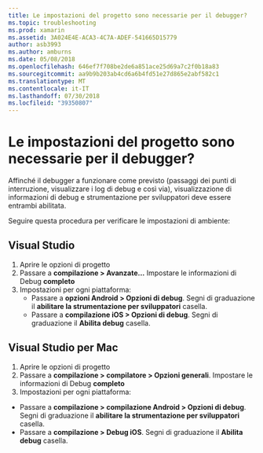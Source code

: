 ```yaml
---
title: Le impostazioni del progetto sono necessarie per il debugger?
ms.topic: troubleshooting
ms.prod: xamarin
ms.assetid: 3A024E4E-ACA3-4C7A-ADEF-541665D15779
author: asb3993
ms.author: amburns
ms.date: 05/08/2018
ms.openlocfilehash: 646ef7f708be2de6a851ace25d69a7c2f0b18a83
ms.sourcegitcommit: aa9b9b203ab4cd6a6b4fd51e27d865e2abf582c1
ms.translationtype: MT
ms.contentlocale: it-IT
ms.lasthandoff: 07/30/2018
ms.locfileid: "39350807"
---
```

# <a name="what-project-settings-are-required-for-the-debugger"></a>Le impostazioni del progetto sono necessarie per il debugger?

Affinché il debugger a funzionare come previsto (passaggi dei punti di interruzione, visualizzare i log di debug e così via), visualizzazione di informazioni di debug e strumentazione per sviluppatori deve essere entrambi abilitata.

Seguire questa procedura per verificare le impostazioni di ambiente:

## <a name="visual-studio"></a>Visual Studio
1. Aprire le opzioni di progetto
2. Passare a **compilazione > Avanzate...** Impostare le informazioni di Debug **completo**
3. Impostazioni per ogni piattaforma:
   - Passare a **opzioni Android > Opzioni di debug**. Segni di graduazione il **abilitare la strumentazione per sviluppatori** casella.
   - Passare a **compilazione iOS > Opzioni di debug**. Segni di graduazione il **Abilita debug** casella.

## <a name="visual-studio-for-mac"></a>Visual Studio per Mac
1. Aprire le opzioni di progetto
2. Passare a **compilazione > compilatore > Opzioni generali**. Impostare le informazioni di Debug **completo**
3. Impostazioni per ogni piattaforma:
  - Passare a **compilazione > compilazione Android > Opzioni di debug**. Segni di graduazione il **abilitare la strumentazione per sviluppatori** casella.
  - Passare a **compilazione > Debug iOS**. Segni di graduazione il **Abilita debug** casella.

